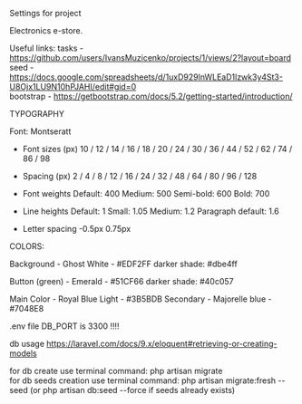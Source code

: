 Settings for project

Electronics e-store.


Useful links:
tasks - https://github.com/users/IvansMuzicenko/projects/1/views/2?layout=board <br>
seed - https://docs.google.com/spreadsheets/d/1uxD929lnWLEaD1lzwk3y4St3-U8Ojx1LU9N10hPJAHI/edit#gid=0 <br>
bootstrap - https://getbootstrap.com/docs/5.2/getting-started/introduction/ <br>


TYPOGRAPHY

Font: Montseratt

- Font sizes (px)
10 / 12 / 14 / 16 / 18 / 20 / 24 / 30 / 36 / 44 / 52 / 62 / 74 / 86 / 98

- Spacing (px)
2 / 4 / 8 / 12 / 16 / 24 / 32 / 48 / 64 / 80 / 96 / 128

- Font weights
Default: 400
Medium: 500
Semi-bold: 600
Bold: 700

- Line heights
Default: 1
Small: 1.05
Medium: 1.2
Paragraph default: 1.6

- Letter spacing
-0.5px
0.75px


COLORS:

Background - Ghost White - #EDF2FF
        darker shade: #dbe4ff

Button (green) - Emerald - #51CF66
        darker shade: #40c057  

Main Color - Royal Blue Light - #3B5BDB
Secondary - Majorelle blue -  #7048E8

.env file DB_PORT is 3300 !!!!

db usage https://laravel.com/docs/9.x/eloquent#retrieving-or-creating-models

for db create use terminal command: php artisan migrate <br>
for db seeds creation use terminal command: php artisan migrate:fresh --seed (or php artisan db:seed --force   if seeds already exists)
